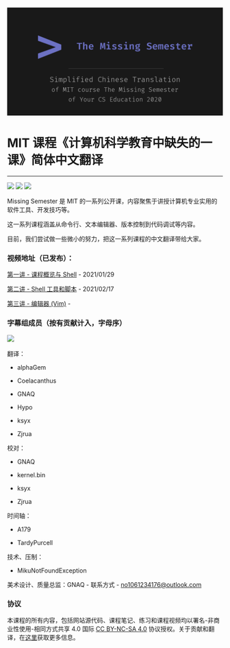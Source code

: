 ![](images/github_social_preview.png)

# MIT 课程《计算机科学教育中缺失的一课》简体中文翻译

------------

<a href="https://github.com/GNAQ/CN_missemi/blob/master/license.md"><img src="https://img.shields.io/badge/License-CC--BY--NC--SA-orange"></img></a> <a href="https://space.bilibili.com/1010983811/"><img src="https://img.shields.io/badge/Platform-bilibili-blue"></img></a> <a href="https://github.com/GNAQ/CN_missemi/projects/1"><img src="https://img.shields.io/badge/Schedule-GitHub%20Projects-green"></img></a>

Missing Semester 是 MIT 的一系列公开课，内容聚焦于讲授计算机专业实用的软件工具、开发技巧等。

这一系列课程涵盖从命令行、文本编辑器、版本控制到代码调试等内容。

目前，我们尝试做一些微小的努力，把这一系列课程的中文翻译带给大家。

### 视频地址（已发布）：

[第一讲 - 课程概览与 Shell](https://www.bilibili.com/video/BV1Eo4y1d7KZ) - 2021/01/29

[第二讲 - Shell 工具和脚本](https://www.bilibili.com/video/BV1Vv411v7FR) - 2021/02/17

[第三讲 - 编辑器 (Vim)]() - 

### 字幕组成员（按有贡献计入，字母序）

<a href="https://github.com/GNAQ/CN_missemi/graphs/contributors">
  <img src="https://contrib.rocks/image?repo=GNAQ/CN_missemi" />
</a>

翻译：

- alphaGem

- Coelacanthus

- GNAQ

- Hypo

- ksyx

- Zjrua

校对：

- GNAQ

- kernel.bin

- ksyx

- Zjrua

时间轴：

- A179

- TardyPurcell

技术、压制：

- MikuNotFoundException

美术设计、质量总监：GNAQ - 联系方式 - [no1061234176@outlook.com](mailto:no1061234176@outlook.com)

### 协议

本课程的所有内容，包括网站源代码、课程笔记、练习和课程视频均以署名-非商业性使用-相同方式共享 4.0 国际 [CC BY-NC-SA 4.0](https://creativecommons.org/licenses/by-nc-sa/4.0/) 协议授权。关于贡献和翻译，在[这里](license.md)获取更多信息。